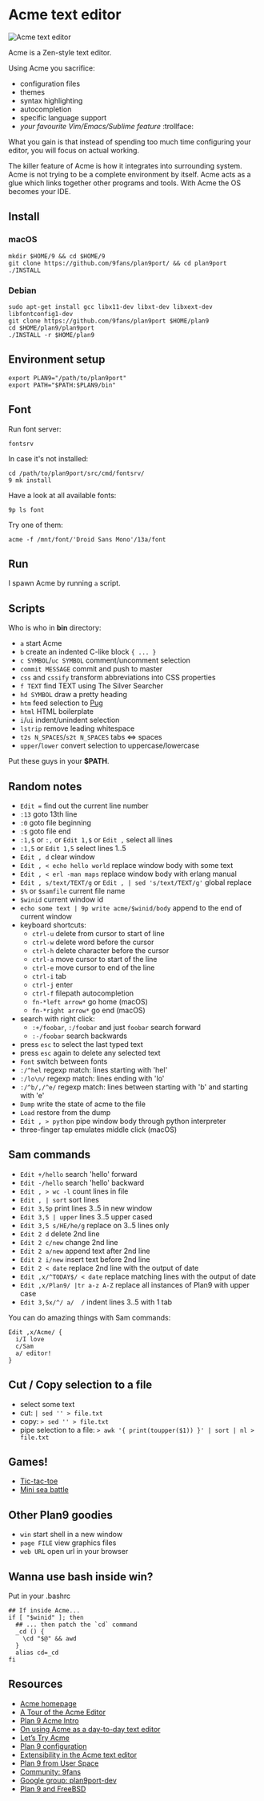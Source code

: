 # Acme text editor

![Acme text editor](./acme.png)

Acme is a Zen-style text editor.

Using Acme you sacrifice:
- configuration files
- themes
- syntax highlighting
- autocompletion
- specific language support
- *your favourite Vim/Emacs/Sublime feature* :trollface:

What you gain is that instead of spending too much time configuring your editor, you will focus on actual working.

The killer feature of Acme is how it integrates into surrounding system. Acme is not trying to be a complete environment by itself. Acme acts as a glue which links together other programs and tools. With Acme the OS becomes your IDE.

## Install

### macOS
```
mkdir $HOME/9 && cd $HOME/9
git clone https://github.com/9fans/plan9port/ && cd plan9port
./INSTALL
```

### Debian
```
sudo apt-get install gcc libx11-dev libxt-dev libxext-dev libfontconfig1-dev
git clone https://github.com/9fans/plan9port $HOME/plan9
cd $HOME/plan9/plan9port
./INSTALL -r $HOME/plan9
```

## Environment setup 

```
export PLAN9="/path/to/plan9port"
export PATH="$PATH:$PLAN9/bin"
```

## Font

Run font server:
```
fontsrv
```

In case it's not installed:
```
cd /path/to/plan9port/src/cmd/fontsrv/
9 mk install
```

Have a look at all available fonts:
```
9p ls font
```

Try one of them:
```
acme -f /mnt/font/'Droid Sans Mono'/13a/font
```

## Run

I spawn Acme by running `a` script.

## Scripts

Who is who in **bin** directory:

- `a` start Acme
- `b` create an indented C-like block `{ ... }`
- `c SYMBOL`/`uc SYMBOL` comment/uncomment selection
- `commit MESSAGE` commit and push to master
- `css` and `cssify` transform abbreviations into CSS properties
- `f TEXT` find TEXT using The Silver Searcher
- `hd SYMBOL` draw a pretty heading
- `htm` feed selection to [Pug](https://github.com/pugjs/pug)
- `html` HTML boilerplate
- `i`/`ui` indent/unindent selection
- `lstrip` remove leading whitespace
- `t2s N_SPACES`/`s2t N_SPACES` tabs <=> spaces
- `upper`/`lower` convert selection to uppercase/lowercase

Put these guys in your **$PATH**.

## Random notes

- `Edit =` find out the current line number 
- `:13` goto 13th line
- `:0` goto file beginning
- `:$` goto file end
- `:1,$` or `:,` or `Edit 1,$` or `Edit ,` select all lines
- `:1,5` or `Edit 1,5` select lines 1..5
- `Edit , d` clear window
- `Edit , < echo hello world` replace window body with some text
- `Edit , < erl -man maps` replace window body with erlang manual
- `Edit , s/text/TEXT/g` or `Edit , | sed 's/text/TEXT/g'` global replace
- `$%` or `$samfile` current file name
- `$winid` current window id
- `echo some text | 9p write acme/$winid/body` append to the end of current window
- keyboard shortcuts:
  - `ctrl-u` delete from cursor to start of line
  - `ctrl-w` delete word before the cursor
  - `ctrl-h` delete character before the cursor
  - `ctrl-a` move cursor to start of the line
  - `ctrl-e` move cursor to end of the line
  - `ctrl-i` tab
  - `ctrl-j` enter
  - `ctrl-f` filepath autocompletion
  - `fn-*left arrow*` go home (macOS)
  - `fn-*right arrow*` go end (macOS)
- search with right click:
  - `:+/foobar`, `:/foobar` and just `foobar` search forward
  - `:-/foobar` search backwards
- press `esc` to select the last typed text
- press `esc` again to delete any selected text
- `Font` switch between fonts
- `:/^hel` regexp match: lines starting with 'hel'
- `:/lo\n/` regexp match: lines ending with 'lo' 
- `:/^b/,/^e/` regexp match: lines between starting with 'b' and starting with 'e'
- `Dump` write the state of acme to the file
- `Load` restore from the dump
- `Edit , > python` pipe window body through python interpreter
- three-finger tap emulates middle click (macOS) 

## Sam commands

- `Edit +/hello` search 'hello' forward
- `Edit -/hello` search 'hello' backward
- `Edit , > wc -l` count lines in file
- `Edit , | sort` sort lines
- `Edit 3,5p` print lines 3..5 in new window
- `Edit 3,5 | upper` lines 3..5 upper cased
- `Edit 3,5 s/HE/he/g` replace on 3..5 lines only 
- `Edit 2 d` delete 2nd line
- `Edit 2 c/new` change 2nd line
- `Edit 2 a/new` append text after 2nd line
- `Edit 2 i/new` insert text before 2nd line
- `Edit 2 < date` replace 2nd line with the output of date
- `Edit ,x/^TODAY$/ < date` replace matching lines with the output of date
- `Edit ,x/Plan9/ |tr a-z A-Z` replace all instances of Plan9 with upper case
- `Edit 3,5x/^/ a/	/` indent lines 3..5 with 1 tab

You can do amazing things with Sam commands:
```
Edit ,x/Acme/ {
  i/I love 
  c/Sam
  a/ editor!
}
```

## Cut / Copy selection to a file

- select some text
- cut:  `| sed '' > file.txt`
- copy: `> sed '' > file.txt`
- pipe selection to a file: `> awk '{ print(toupper($1)) }' | sort | nl > file.txt`

## Games!

- [Tic-tac-toe](https://github.com/evbogdanov/acme-tic-tac-toe)
- [Mini sea battle](https://github.com/evbogdanov/acme-mini-sea-battle)

## Other Plan9 goodies

- `win` start shell in a new window
- `page FILE` view graphics files
- `web URL` open url in your browser

## Wanna use bash inside win?

Put in your .bashrc
```
## If inside Acme...
if [ "$winid" ]; then
  ## ... then patch the `cd` command
  _cd () {
    \cd "$@" && awd
  }
  alias cd=_cd
fi
```

## Resources

- [Acme homepage](http://acme.cat-v.org/)
- [A Tour of the Acme Editor](http://www.youtube.com/watch?v=dP1xVpMPn8M)
- [Plan 9 Acme Intro](http://www.youtube.com/watch?v=dopu3ZtdCsg)
- [On using Acme as a day-to-day text editor](http://jlouisramblings.blogspot.ru/2013/04/acme-as-editor_20.html)
- [Let’s Try Acme](http://echosa.net/tags/#acme)
- [Plan 9 configuration](https://github.com/jlouis/plan9-setup)
- [Extensibility in the Acme text editor](http://www.mostlymaths.net/2013/03/extensibility-programming-acme-text-editor.html)
- [Plan 9 from User Space](https://github.com/9fans/plan9port)
- [Community: 9fans](http://plan9.bell-labs.com/wiki/plan9/9fans/index.html)
- [Google group: plan9port-dev](https://groups.google.com/forum/#forum/plan9port-dev)
- [Plan 9 and FreeBSD](https://forums.freebsd.org/threads/rio.29736/)
